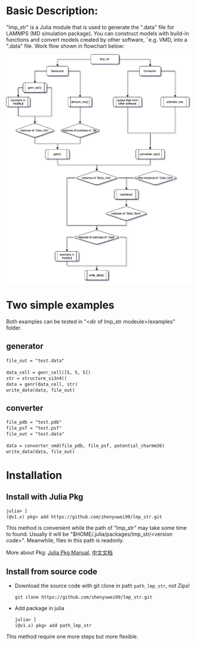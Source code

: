 # Basic Description:
"lmp_str" is a Julia module that is used to generate the ".data" file for LAMMPS (MD simulation package). You can construct models with build-in functions and convert models created by other software, ¯e.g. VMD, into a ".data" file. Work flow shown in flowchart below:


<center>

![Flowchart of lmp_str](./images/flowchart.png)

</center>

# Two simple examples
Both examples can be tested in "\<dir of lmp_str modeule\>/examples" folder.
## generator
```julia-repl
file_out = "test.data"

data_cell = genr_cell([5, 5, 5])
str = structure_si3n4()
data = genr(data_cell, str)
write_data(data, file_out)
```
## converter
```julia-repl
file_pdb = "test.pdb"
file_psf = "test.psf"
file_out = "test.data"

data = converter_vmd(file_pdb, file_psf, potential_charmm36)
write_data(data, file_out)
```

# Installation

## Install with Julia Pkg
```julia-repl
julia> ]
(@v1.x) pkg> add https://github.com/zhenyuwei99/lmp_str.git
```
This method is convenient while the path of "lmp_str" may take some time to found. Usually it will be "$HOME/.julia/packages/lmp_str/\<version code\>". Meanwhile, files in this path is readonly.

More about Pkg: [Julia Pkg Manual](https://docs.julialang.org/en/v1/stdlib/Pkg/), [中文文档](https://cn.julialang.org/JuliaZH.jl/latest/stdlib/Pkg/)

## Install from source code
- Download the source code with git clone in path `path_lmp_str`, not Zips!
  ```
  git clone https://github.com/zhenyuwei99/lmp_str.git
  ```
- Add package in julia

  ```julia-repl
  julia> ]
  (@v1.x) pkg> add path_lmp_str
  ```
This method require one more steps but more flexible.

